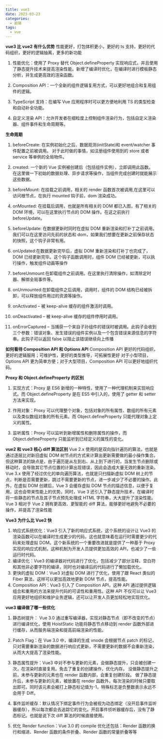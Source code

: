 ```yaml
---
title: vue3
date: 2023-03-23
categories:
  - 前端
tags:
  - vue
---
```


**vue3 比 vue2 有什么优势**
性能更好，打包体积更小，更好的 ts 支持，更好的代码组织，更好的逻辑抽离，更多的新功能

1. 性能优化：使用了 Proxy 替代 Object.defineProperty 实现响应式，并且使用了静态提升技术来提高渲染性能。新增了编译时优化，在编译时进行模板静态分析，并生成更高效的渲染函数。

2. Composition API：一个全新的组件逻辑复用方式，可以更好地组合和复用组件的逻辑。

3. TypeScript 支持：在编写 Vue 应用程序时可以更方便地利用 TS 的类型检查和自动补全功能。

4. 自定义渲染 API：允许开发者在细粒度上控制组件渲染行为，包括自定义渲染器、组件事件和生命周期等。

**生命周期**

1. beforeCreate: 在实例初始化之后、数据观测(initState)和 event/watcher 事件配置之前被调用。 对于此时做的事情，如注册组件使用到的 store 或者 service 等单例的全局物件。

2. created: 一个新的 Vue 实例被创建后（包括组件实例），立即调用此函数。 在这里做一下初始的数据处理、异步请求等操作，当组件完成创建时就能展示这些数据。

3. beforeMount: 在挂载之前调用，相关的 render 函数首次被调用,在这里可以访问根节点，在执行 mounted 钩子前，dom 渲染成功。

4. onMounted: 在挂载后调用，也就是所有相关的 DOM 都已入图，有了相关的 DOM 环境，可以在这里执行节点的 DOM 操作。在这之前执行 beforeUpdate。

5. beforeUpdate: 在数据更新时同时在虚拟 DOM 重新渲染和打补丁之前调用。我们可以在这里访问先前的状态和 dom，如果我们想要在更新之前保存状态的快照，这个钩子非常有用。

6. onUpdated:在数据更新完毕后，虚拟 DOM 重新渲染和打补丁也完成了，DOM 已经更新完毕。这个钩子函数调用时，组件 DOM 已经被更新，可以执行操作，触发组件动画等操作

7. beforeUnmount:在卸载组件之前调用。在这里执行清除操作，如清除定时器、解绑全局事件等。

8. onUnmounted:在卸载组件之后调用，调用时，组件的 DOM 结构已经被拆卸，可以释放组件用过的资源等操作。

9. onActivated – 被 keep-alive 缓存的组件激活时调用。

10. onDeactivated – 被 keep-alive 缓存的组件停用时调用。

11. onErrorCaptured – 当捕获一个来自子孙组件的错误时被调用。此钩子会收到三个参数：错误对象、发生错误的组件实例以及一个包含错误来源信息的字符串。此钩子可以返回 false 以阻止该错误继续向上传播

**如何看待 Composition API 和 Options API**
Composition API 更好的代码组织，更好的逻辑服用；可维护性，更好的类型推导，可拓展性更好
对于小型项目，Options API 更为简单方便；对于大型项目，Composition API 可以更好地组织代码。

**Proxy 和 Object.defineProperty 的区别**

1. 实现方式：Proxy 是 ES6 新增的一种特性，使用了一种代理机制来实现响应式。而 Object.defineProperty 是在 ES5 中引入的，使用了 getter 和 setter 方法来实现。

2. 作用对象：Proxy 可以代理整个对象，包括对象的所有属性、数组的所有元素以及类似数组对象的所有元素。而 Object.defineProperty 只能代理对象上定义的属性。

3. 监听属性：Proxy 可以监听到新增属性和删除属性的操作，而 Object.defineProperty 只能监听到已经定义的属性的变化。

**vue2 和 vue3 核心 diff 算法区别**
Vue 2.x 使用的是双向指针遍历的算法，也就是通过逐层比对新旧虚拟 DOM 树节点的方式来计算出更新需要做的最小操作集合。但这种算法的缺点是，由于遍历是从左到右、从上到下进行的，当发生节点删除或移动时，会导致其它节点位置的计算出现错误，因此会造成大量无效的重新渲染。
Vue 3.x 使用了经过优化的单向遍历算法，也就是只扫描新虚拟 DOM 树上的节点，判断是否需要更新，跳过不需要更新的节点，进一步减少了不必要的操作。此外，在虚拟 DOM 创建后，Vue 3 会缓存虚拟 DOM 节点的描述信息，以便于复用，这也会带来性能上的优势。同时，Vue 3 还引入了静态提升技术，在编译时将一些静态的节点及其子节点预先处理成 HTML 字符串，大大提升了渲染性能。
Vue 3 相对于 Vue 2 拥有更高效、更智能的 diff 算法，能够更好地避免不必要的操作，并提高了渲染性能

**Vue3 为什么比 Vue2 快**

1. 响应式系统优化：Vue3 引入了新的响应式系统，这个系统的设计让 Vue3 的渲染函数可以在编译时生成更少的代码，这也就意味着在运行时需要更少的代码来处理虚拟 DOM。这个新系统的一个重要改进就是提供了一种基于 Proxy 实现的响应式机制，这种机制为开发人员提供更加高效的 API，也减少了一些运行时代码。
2. 编译优化：Vue3 的编译器对代码进行了优化，包括减少了部分注释、空白符和其他非必要字符的编译，同时也对编译后的代码进行了懒加载优化。
3. 更快的虚拟 DOM：Vue3 对虚拟 DOM 进行了优化，使用了跟 React 类似的 Fiber 算法，这样可以更加高效地更新 DOM 节点，提高性能。
4. Composition API：Vue3 引入了 Composition API，这种 API 通过提供逻辑组合和重用的方法来提升代码的可读性和重用性。这种 API 不仅可以让 Vue3 应用更好地组织和维护业务逻辑，还可以让开发人员更加轻松地实现优化。

**vue3 编译做了哪一些优化**

1. 静态树提升： Vue 3.0 通过重写编译器，实现对静态节点（即不改变的节点）进行编译优化，使用 HoistStatic 功能将静态节点移动到 render 函数外部进行缓存，从而服务端渲染和提高前端渲染的性能。

2. Patch Flag：在 Vue 3.0 中，编译的生成 vnode 会根据节点 patch 的标记，只对需要重新渲染的数据进行响应式更新，不需要更新的数据不会重新渲染，从而大大提高了渲染性能。

3. 静态属性提升：Vue3 中对不参与更新的元素，会做静态提升，只会被创建一次，在渲染时直接复用。免去了重复的创建操作，优化内存。
   没做静态提升之前，未参与更新的元素也在 render 函数内部，会重复创建阶段。
   做了静态提升后，未参与更新的元素，被放置在 render 函数外，每次渲染的时候只要取出即可。同时该元素会被打上静态标记值为-1，特殊标志是负整数表示永远不会用于 Diff。

4. 事件监听缓存：默认情况下绑定事件行为会被视为动态绑定（没开启事件监听器缓存），所以每次都会去追踪它的变化。开启事件侦听器缓存后，没有了静态标记。也就是说下次 diff 算法的时候直接使用。

5. 优化 Render function：Vue 3.0 的 compile 优化还包括：Render 函数的换行和缩进、Render 函数的条件折叠、Render 函数的常量折叠等等

